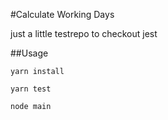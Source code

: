 #Calculate Working Days

just a little testrepo to checkout jest


##Usage
```
yarn install
```
```
yarn test
```

```
node main
```
